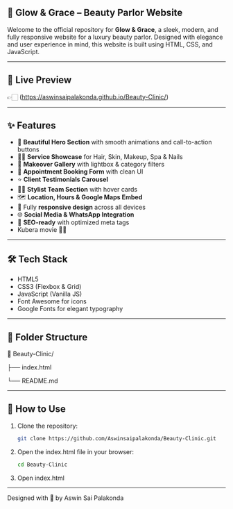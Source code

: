 ## 💄 Glow & Grace – Beauty Parlor Website

Welcome to the official repository for **Glow & Grace**, a sleek, modern, and fully responsive website for a luxury beauty parlor. Designed with elegance and user experience in mind, this website is built using HTML, CSS, and JavaScript.

---

## 🔗 Live Preview

👉🏻 (https://aswinsaipalakonda.github.io/Beauty-Clinic/)

---

## ✨ Features

- 💅 **Beautiful Hero Section** with smooth animations and call-to-action buttons  
- 🧖‍♀️ **Service Showcase** for Hair, Skin, Makeup, Spa & Nails  
- 📸 **Makeover Gallery** with lightbox & category filters  
- 📅 **Appointment Booking Form** with clean UI  
- ⭐ **Client Testimonials Carousel**  
- 👩‍🎨 **Stylist Team Section** with hover cards  
- 🗺️ **Location, Hours & Google Maps Embed**  
- 📱 Fully **responsive design** across all devices  
- 🌐 **Social Media & WhatsApp Integration**  
- 🔐 **SEO-ready** with optimized meta tags
- Kubera movie 🎥🍿 
  
---

## 🛠️ Tech Stack

- HTML5  
- CSS3 (Flexbox & Grid)  
- JavaScript (Vanilla JS)  
- Font Awesome for icons  
- Google Fonts for elegant typography

---

## 📂 Folder Structure

📁 Beauty-Clinic/

├── index.html

└── README.md

---

## 🚀 How to Use

1. Clone the repository:
   ```bash
   git clone https://github.com/Aswinsaipalakonda/Beauty-Clinic.git

2. Open the index.html file in your browser:
   ```bash
   cd Beauty-Clinic

3. Open index.html

---

Designed with 💖 by Aswin Sai Palakonda


